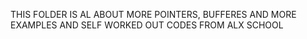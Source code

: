 THIS FOLDER IS AL ABOUT MORE POINTERS, BUFFERES AND MORE EXAMPLES AND SELF WORKED OUT CODES FROM ALX SCHOOL
